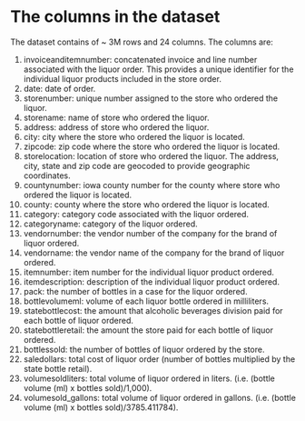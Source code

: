 # The columns in the dataset

The dataset contains of ~ 3M rows and 24 columns. The columns are:
1) invoiceanditemnumber: concatenated invoice and line number associated with the liquor order. This provides a unique identifier for the individual liquor products included in the store order.
2) date: date of order.
3) storenumber: unique number assigned to the store who ordered the liquor.
4) storename: name of store who ordered the liquor.
5) address: address of store who ordered the liquor.
6) city: city where the store who ordered the liquor is located.
7) zipcode: zip code where the store who ordered the liquor is located.
8) storelocation: location of store who ordered the liquor. The address, city, state and zip code are geocoded to provide geographic coordinates.
9) countynumber: iowa county number for the county where store who ordered the liquor is located.
10) county: county where the store who ordered the liquor is located.
11) category: category code associated with the liquor ordered.
12) categoryname: category of the liquor ordered.
13) vendornumber: the vendor number of the company for the brand of liquor ordered.
14) vendorname: the vendor name of the company for the brand of liquor ordered.
15) itemnumber: item number for the individual liquor product ordered.
16) itemdescription: description of the individual liquor product ordered.
17) pack: the number of bottles in a case for the liquor ordered.
18) bottlevolumeml: volume of each liquor bottle ordered in milliliters.
19) statebottlecost: the amount that alcoholic beverages division paid for each bottle of liquor ordered.
20) statebottleretail: the amount the store paid for each bottle of liquor ordered.
21) bottlessold: the number of bottles of liquor ordered by the store.
22) saledollars: total cost of liquor order (number of bottles multiplied by the state bottle retail).
23) volumesoldliters: total volume of liquor ordered in liters. (i.e. (bottle volume (ml) x bottles sold)/1,000).
24) volumesold_gallons: total volume of liquor ordered in gallons. (i.e. (bottle volume (ml) x bottles sold)/3785.411784).